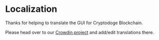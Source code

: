 # Localization

Thanks for helping to translate the GUI for Cryptodoge Blockchain.

Please head over to our [Crowdin project](https://crowdin.com/project/cryptodoge/) and add/edit translations there.
